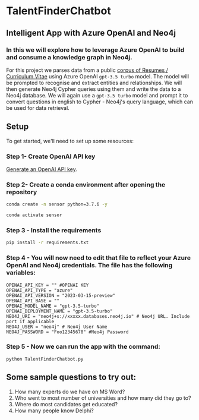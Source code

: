 # TalentFinderChatbot

## Intelligent App with Azure OpenAI and Neo4j

### In this we will explore how to leverage Azure OpenAI to build and consume a knowledge graph in Neo4j.
For this project we parses data from a public [corpus of Resumes / Curriculum Vitae](https://github.com/florex/resume_corpus) using Azure OpenAI `gpt-3.5 turbo` model. The model will be prompted to recognise and extract entities and relationships. We will then generate Neo4j Cypher queries using them and write the data to a Neo4j database.
We will again use a `gpt-3.5 turbo` model and prompt it to convert questions in english to Cypher - Neo4j's query language, which can be used for data retrieval.


## Setup
To get started, we'll need to set up some resources:

### Step 1- Create OpenAI API key
[Generate an OpenAI API key](create_openai_key/README.md).


### Step 2- Create a conda environment after opening the repository

```bash
conda create -n sensor python=3.7.6 -y
```

```bash
conda activate sensor
```


### Step 3 - Install the requirements
```bash
pip install -r requirements.txt
```


### Step 4 - You will now need to edit that file to reflect your Azure OpenAI and Neo4j credentials. The file has the following variables:

    OPENAI_API_KEY = "" #OPENAI KEY
    OPENAI_API_TYPE = "azure"
    OPENAI_API_VERSION = "2023-03-15-preview"
    OPENAI_API_BASE = ""
    OPENAI_MODEL_NAME = "gpt-3.5-turbo"
    OPENAI_DEPLOYMENT_NAME = "gpt-3.5-turbo"
    NEO4J_URI = "neo4j+s://xxxxx.databases.neo4j.io" # Neo4j URL. Include port if applicable
    NEO4J_USER = "neo4j" # Neo4j User Name
    NEO4J_PASSWORD = "Foo12345678" #Neo4j Password


### Step 5 - Now we can run the app with the command:
```
python TalentFinderChatbot.py
```

## Some sample questions to try out:

1. How many experts do we have on MS Word?
2. Who went to most number of universities and how many did they go to?
3. Where do most candidates get educated?
4. How many people know Delphi?
